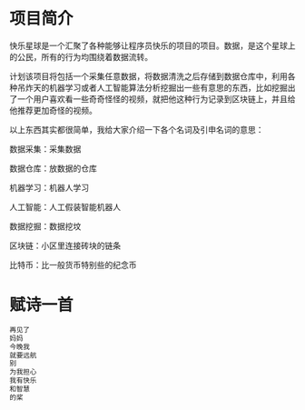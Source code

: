 # 项目简介

快乐星球是一个汇聚了各种能够让程序员快乐的项目的项目。数据，是这个星球上的公民，所有的行为均围绕着数据流转。

计划该项目将包括一个采集任意数据，将数据清洗之后存储到数据仓库中，利用各种吊炸天的机器学习或者人工智能算法分析挖掘出一些有意思的东西，比如挖掘出了一个用户喜欢看一些奇奇怪怪的视频，就把他这种行为记录到区块链上，并且给他推荐更加奇怪的视频。

以上东西其实都很简单，我给大家介绍一下各个名词及引申名词的意思：

数据采集：采集数据

数据仓库：放数据的仓库

机器学习：机器人学习

人工智能：人工假装智能机器人

数据挖掘：数据挖坟

区块链：小区里连接砖块的链条

比特币：比一般货币特别些的纪念币



# 赋诗一首

```sh
再见了
妈妈
今晚我
就要远航
别
为我担心
我有快乐
和智慧
的桨
```

